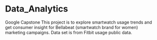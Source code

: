 # Data_Analytics
 Google Capstone 
This project is to explore smartwatch usage trends and get consumer insight for Bellabeat (smartwatch brand for women) marketing campaigns.
Data set is from  Fitbit usage public data.
